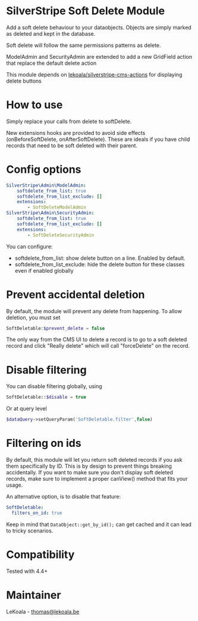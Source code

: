 # SilverStripe Soft Delete Module

Add a soft delete behaviour to your dataobjects. Objects are simply marked as deleted and kept in the database.

Soft delete will follow the same permissions patterns as delete.

ModelAdmin and SecurityAdmin are extended to add a new GridField action that replace the default delete action

This module depends on [lekoala/silverstripe-cms-actions](https://github.com/lekoala/silverstripe-cms-actions) for displaying delete buttons

# How to use

Simply replace your calls from delete to softDelete.

New extensions hooks are provided to avoid side effects (onBeforeSoftDelete, onAfterSoftDelete).
These are ideals if you have child records that need to be soft deleted with their parent.

# Config options

```yml
SilverStripe\Admin\ModelAdmin:
    softdelete_from_list: true
    softdelete_from_list_exclude: []
    extensions:
        - SoftDeleteModelAdmin
SilverStripe\Admin\SecurityAdmin:
    softdelete_from_list: true
    softdelete_from_list_exclude: []
    extensions:
        - SoftDeleteSecurityAdmin
```

You can configure:

-   softdelete_from_list: show delete button on a line. Enabled by default.
-   softdelete_from_list_exclude: hide the delete button for these classes even if enabled globally

# Prevent accidental deletion

By default, the module will prevent any delete from happening. To allow deletion, you must set

```php
SoftDeletable:$prevent_delete = false
```

The only way from the CMS UI to delete a record is to go to a soft deleted record
and click "Really delete" which will call "forceDelete" on the record.

# Disable filtering

You can disable filtering globally, using

```php
SoftDeletable::$disable = true
```

Or at query level

```php
$dataQuery->setQueryParam('SoftDeletable.filter',false)
```

# Filtering on ids

By default, this module will let you return soft deleted records if you
ask them specifically by ID. This is by design to prevent things breaking accidentally.
If you want to make sure you don't display soft deleted records, make
sure to implement a proper canView() method that fits your usage.

An alternative option, is to disable that feature:

```yml
SoftDeletable:
  filters_on_id: true
```

Keep in mind that `DataObject::get_by_id();` can get cached and it can lead to tricky scenarios.

# Compatibility

Tested with 4.4+

# Maintainer

LeKoala - thomas@lekoala.be
